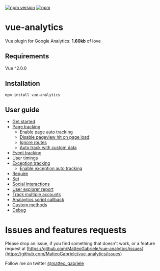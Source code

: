 [![npm version](https://badge.fury.io/js/vue-analytics.svg)](https://badge.fury.io/js/vue-analytics) [![npm](https://img.shields.io/npm/dt/vue-analytics.svg)](https://www.npmjs.com/package/vue-analytics)

# vue-analytics

Vue plugin for Google Analytics: **1.60kb** of love

## Requirements

Vue ^2.0.0

## Installation

```shell
npm install vue-analytics
```

## User guide

* [Get started](/docs/installation.md)
* [Page tracking](/docs/page-tracking.md)
  * [Enable page auto tracking](/docs/page-tracking.md#enable-page-auto-tracking)
  * [Disable pageview hit on page load](/docs/page-tracking.md#disable-pageview-hit-on-page-load)
  * [Ignore routes](/docs/page-tracking.md#ignore-routes-on-page-auto-tracking)
  * [Auto track with custom data](/docs/page-tracking.md#auto-track-with-custom-data)
* [Event tracking](/docs/event-tracking.md)
* [User timings](/docs/user-timings.md#user-timings)
* [Exception tracking](/docs/exception-tracking.md)
  * [Enable exception auto tracking](/docs/exception-tracking.md#enable-exception-auto-tracking) 
* [Require](/docs/require.md)
* [Set](/docs/set.md)
* [Social interactions](/docs/social-interactions.md)
* [User explorer report](/docs/user-explorer.md)
* [Track multiple accounts](/docs/track-multiple-accounts.md)
* [Analaytics script callback](/docs/when-google-analytics-is-loaded.md)
* [Custom methods](/docs/custom-methods.md)
* [Debug](/docs/debug.md)

# Issues and features requests

Please drop an issue, if you find something that doesn't work, or a feature request at [https://github.com/MatteoGabriele/vue-analytics/issues](https://github.com/MatteoGabriele/vue-analytics/issues)

Follow me on twitter [@matteo\_gabriele](https://twitter.com/matteo_gabriele)

